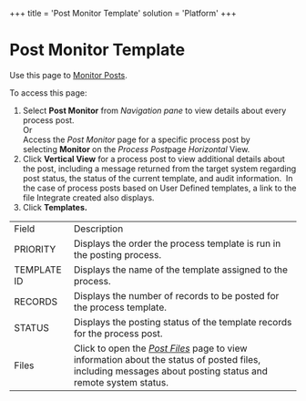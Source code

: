 +++
title = 'Post Monitor Template'
solution = 'Platform'
+++

# Post Monitor Template

<div class="use">

Use this page to [Monitor Posts](../Use_Cases/Monitor_Posts).

</div>

To access this page:

1.  Select **Post Monitor** from *Navigation pane* to view details about
    every process post.  
    Or  
    Access the *Post Monitor* page for a specific process post by
    selecting **Monitor** on the *Process Post*page *Horizontal* View.
2.  Click **Vertical View** for a process post to view additional
    details about the post, including a message returned from the target
    system regarding post status, the status of the current template,
    and audit information.  In the case of process posts based on User
    Defined templates, a link to the file Integrate created also
    displays.
3.  Click
<span style="font-weight: bold;">Templates.</span>

|             |                                                                                                                                                                               |
| ----------- | ----------------------------------------------------------------------------------------------------------------------------------------------------------------------------- |
| Field       | Description                                                                                                                                                                   |
| PRIORITY    | Displays the order the process template is run in the posting process.                                                                                                        |
| TEMPLATE ID | Displays the name of the template assigned to the process.                                                                                                                    |
| RECORDS     | Displays the number of records to be posted for the process template.                                                                                                         |
| STATUS      | Displays the posting status of the template records for the process post.                                                                                                     |
| Files       | Click to open the *[Post Files](Post_Files)* page to view information about the status of posted files, including messages about posting status and remote system status. |
